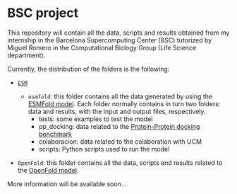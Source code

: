 # BSC project


This repository will contain all the data, scripts and results obtained from my internship in the Barcelona Supercomputing Center (BSC) tutorized by Miguel Romero in the Computational Biology Group (Life Science department).

Currently, the distribution of the folders is the following:

*  [`ESM`](https://github.com/facebookresearch/esm)
    * `esmfold`: this folder contains all the data generated by using the [ESMFold model](). Each folder normally contains in turn two folders: data and results, with the input and output files, respectively.
        * tests: some examples to test the model
        * pp_docking: data related to the [Protein-Protein docking benchmark](https://zlab.umassmed.edu/benchmark/)
        * colaboracion: data related to the colaboration with UCM
        * scripts: Python scripts used to run the model
    

* `OpenFold`: this folder contains all the data, scripts and results related to the [OpenFold model](https://github.com/aqlaboratory/openfold).


More information will be available soon...